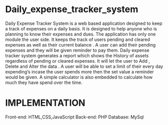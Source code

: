 # Daily_expense_tracker_system

Daily Expense Tracker System is a web based application designed to keep a track of expenses on a daily basis. It is designed to help anyone who is planning to know their expenses and dues. The application has only one module the user side.  It keeps the track of users pending and cleared expenses as well as their current balance . A user can add their pending expenses and they will be given reminder to pay them. Daily expense tracker system generates a report which shows the History of assets regardless of pending or cleared expenses. It will let the user to Add , Delete and Alter the data . A user will be able to set a limit of their every day expending’s incase the user spends more then the set value a reminder would be given. A simple calculator is also embedded to calculate how much they have spend over the time.
 
 # IMPLEMENTATION
 Front-end:
 HTML,CSS,JavaScript
 Back-end:
 PHP
 Database:
 MySql
